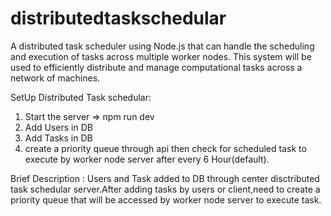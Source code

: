 # distributedtaskschedular
A distributed task scheduler using Node.js that can handle the scheduling and execution of tasks across multiple worker nodes. This system will be used to efficiently distribute and manage computational tasks across a network of machines.

SetUp Distributed Task schedular:
1. Start the server => npm run dev
2. Add Users in DB
3. Add Tasks in DB
4. create a priority queue through api
then check for scheduled task to execute by worker node server after every 6 Hour(default).

Brief Description :
Users and Task added to DB through center disctributed task schedular server.After adding tasks by users or client,need to create a priority queue that will be accessed by worker node server to execute task.
